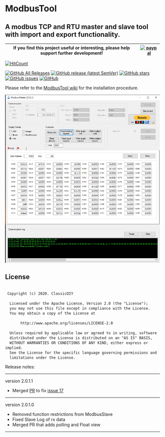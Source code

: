 # ModbusTool
## A modbus TCP and RTU master and slave tool with import and export functionality.

|If you find this project useful or interesting, please help support further development!|[![paypal](https://www.paypalobjects.com/en_US/i/btn/btn_donateCC_LG.gif)](https://www.paypal.com/cgi-bin/webscr?cmd=_donations&business=graham.a.ross%40gmail.com&item_name=Support+ModbusTool+development&currency_code=USD&source=url)|
|---|---|

[![HitCount](http://hits.dwyl.com/ClassicDIY/ModbusTool.svg)](http://hits.dwyl.com/ClassicDIY/ModbusTool)

[![GitHub All Releases](https://img.shields.io/github/downloads/ClassicDIY/ModbusTool/total?style=for-the-badge)](https://github.com/ClassicDIY/ModbusTool/releases)
[![GitHub release (latest SemVer)](https://img.shields.io/github/v/release/ClassicDIY/ModbusTool?style=for-the-badge)](https://github.com/ClassicDIY/ModbusTool/releases)
[![GitHub stars](https://img.shields.io/github/stars/ClassicDIY/ModbusTool?style=for-the-badge)](https://github.com/ClassicDIY/ModbusTool/stargazers)
[![GitHub issues](https://img.shields.io/github/issues-raw/ClassicDIY/ModbusTool?style=for-the-badge)](https://github.com/ClassicDIY/ModbusTool/issues)
[![GitHub](https://img.shields.io/github/license/ClassicDIY/ModbusTool?style=for-the-badge)](https://github.com/ClassicDIY/ModbusTool/blob/master/LICENSE)

<p>
Please refer to the <a href="https://github.com/ClassicDIY/ModbusTool/wiki">ModbusTool wiki</a> for the installation procedure.
</p>

<p align="center">
<img src="./Pictures/Master.PNG" width="600"/>
</p>

## License
```

 Copyright (c) 2020. ClassicDIY

  Licensed under the Apache License, Version 2.0 (the "License");
  you may not use this file except in compliance with the License.
  You may obtain a copy of the License at

       http://www.apache.org/licenses/LICENSE-2.0

  Unless required by applicable law or agreed to in writing, software
  distributed under the License is distributed on an "AS IS" BASIS,
  WITHOUT WARRANTIES OR CONDITIONS OF ANY KIND, either express or implied.
  See the License for the specific language governing permissions and
  limitations under the License.

```


Release notes:

-----------------

version 2.0.1.1
<ul>
<li>Merged <a href="https://github.com/ClassicDIY/ModbusTool/pull/18">PR</a> to fix <a href="https://github.com/ClassicDIY/ModbusTool/issues/17">issue 17</a></li>
</ul>

-----------------

version 2.0.1.0

<ul>
<li>Removed function restrictions from ModbusSlave</li>
<li>Fixed Slave Log of rx data</li>
<li>Merged PR that adds polling and Float view</li>
</ul>

-----------------
